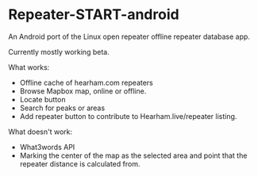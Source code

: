 # Repeater-START-android
An Android port of the Linux open repeater offline repeater database app.

Currently mostly working beta.

What works:
* Offline cache of hearham.com repeaters
* Browse Mapbox map, online or offline.
* Locate button
* Search for peaks or areas
* Add repeater button to contribute to Hearham.live/repeater listing.

What doesn't work:
* What3words API
* Marking the center of the map as the selected area and point that the repeater distance is calculated from.
